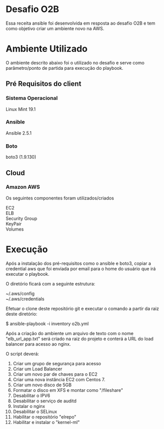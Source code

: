 # Desafio O2B
Essa receita ansible foi desenvolvida em resposta ao desafio O2B e tem como objetivo criar um ambiente novo na AWS.

# Ambiente Utilizado

O ambiente descrito abaixo foi o utilizado no desafio e serve como parâmetro/ponto de partida para execução do playbook.

## Pré Requisitos do client

### Sistema Operacional
Linux Mint 19.1

### Ansible
Ansible 2.5.1

### Boto
boto3 (1.9.130)

## Cloud

### Amazon AWS

Os seguintes componentes foram utilizados/criados

EC2  
ELB  
Security Group  
KeyPair  
Volumes  

# Execução

Após a instalação dos pré-requisitos como o ansible e boto3, copiar a credential aws que foi enviada por email para o home do usuário que irá executar o playbook.

O diretório ficará com a seguinte estrutura:

~/.aws/config  
~/.aws/credentials  

Efetuar o clone deste repositório git e executar o comando a partir da raiz deste diretório:

$ ansible-playbook -i inventory o2b.yml

Após a criação do ambiente um arquivo de texto com o nome "elb_url_app.txt" será criado na raiz do projeto e conterá a URL do load balancer para acesso ao nginx.

O script deverá:

1. Criar um grupo de segurança para acesso
2. Criar um Load Balancer
3. Criar um novo par de chaves para o EC2
4. Criar uma nova instância EC2 com Centos 7.
5. Criar um novo disco de 5GB
6. Formatar o disco em XFS e montar como "/fileshare"
7. Desabilitar o IPV6
8. Desabilitar o serviço de auditd
9. Instalar o nginx
10. Desabilitar o SELinux
11. Habilitar o repositório "elrepo"
12. Habilitar e instalar o "kernel-ml"








